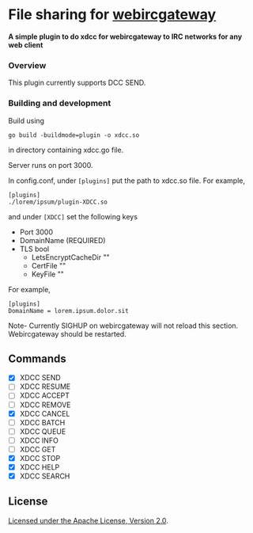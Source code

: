 # File sharing for [webircgateway](https://github.com/kiwiirc/webircgateway)
**A simple plugin to do xdcc for webircgateway to IRC networks for any web client**

### Overview
This plugin currently supports DCC SEND.


### Building and development

Build using
```console
go build -buildmode=plugin -o xdcc.so
```
in directory containing xdcc.go file.

Server runs on port 3000.

In config.conf,
under ```[plugins]``` put the path to xdcc.so file.
For example,
```console
[plugins]
./lorem/ipsum/plugin-XDCC.so
```
and under ``[XDCC]`` set the following keys
- Port     3000
- DomainName (REQUIRED)
- TLS bool
  - LetsEncryptCacheDir ""
  - CertFile ""
  - KeyFile ""

For example,
```console
[plugins]
DomainName = lorem.ipsum.dolor.sit
```

Note- Currently SIGHUP on webircgateway will not reload this section. Webircgateway should be restarted.
## Commands
- [x] XDCC SEND
- [ ] XDCC RESUME
- [ ] XDCC ACCEPT
- [ ] XDCC REMOVE
- [x] XDCC CANCEL
- [ ] XDCC BATCH
- [ ] XDCC QUEUE
- [ ] XDCC INFO
- [ ] XDCC GET
- [x] XDCC STOP
- [x] XDCC HELP
- [x] XDCC SEARCH
## License
[ Licensed under the Apache License, Version 2.0](LICENSE).

